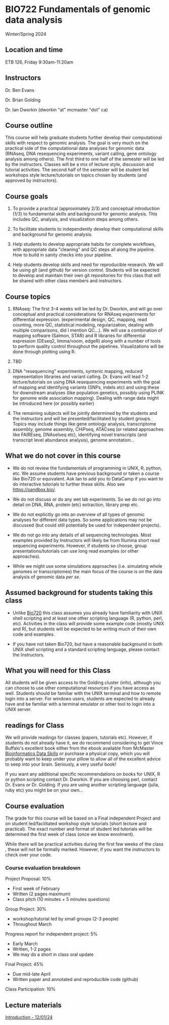 # BIO722 Fundamentals of genomic data analysis

Winter/Spring 2024

## Location and time

ETB 126, Friday 9:30am-11:20am

## Instructors

Dr. Ben Evans

Dr. Brian Golding

Dr. Ian Dworkin (dworkin "at" mcmaster "dot" ca)

## Course outline

This course will help graduate students further develop their computational skills with respect to genomic analysis. The goal is very much on the practical side of the computational data analyses for genomic data (RNAseq, DNA resequencing experiments, variant calling, gene ontology analysis among others). The first third to one half of the semester will be led by the instructors. Classes will be a mix of lecture style, discussion and tutorial activities. The second half of the semester will be student led workshops style lecture/tutorials on topics chosen by students (and approved by instructors).


## Course goals

1. To provide a practical (approximately 2/3) and conceptual introduction (1/3) to fundamental skills and background for genomic analysis. This includes QC, analysis, and visualization steps among others.

2. To facilitate students to independently develop their computational skills and background for genomic analysis.

3. Help students to develop appropriate habits for complete workflows, with appropriate data "cleaning" and QC steps all along the pipeline. How to build in sanity checks into your pipeline.

4. Help students develop skills and need for reproducible research. We will be using git (and github) for version control. Students will be expected to develop and maintain their own git repositories for this class that will be shared with other class members and instructors.

## Course topics

1. RNAseq: The first 3-4 weeks will be led by Dr. Dworkin, and will go over conceptual and practical considerations for RNAseq experiments for differential expression. (experimental design, QC, mapping, read counting, more QC, statistical modeling, regularization, dealing with multiple comparisons, did I mention QC...). We will use a combination of mapping software (Salmon, STAR) and R libraries for differential expression (DEseq2, limma/voom, edgeR) along with a number of tools to perform quality control throughout the pipelines. Visualizations will be done through plotting using R.

2. TBD

3. DNA "resequencing" experiments, syntenic mapping, reduced representation libraries and variant calling. Dr. Evans will lead 1-2 lecture/tutorials on using DNA resequencing experiments with the goal of mapping and identifying variants (SNPs, indels etc) and using these for downstream analyses (like population genetics, possibly using PLINK for genome wide association mapping). Dealing with range data might be introduced here (or possibly earlier)

4. The remaining subjects will be jointly determined by the students and the instructors and will be presented/facilitated by student groups. Topics may include things like gene ontology analysis, transcriptome assembly, genome assembly, CHiPseq, ATACseq (or related approaches like FAIREseq, DNAseIseq etc), identifying novel transcripts (and transcript level abundance analysis), genome annotation...

## What we do not cover in this course

- We do not review the fundamentals of programming in UNIX, R, python, etc. We assume students have previous background or taken a course like Bio720 or equivalent. Ask Ian to add you to DataCamp if you want to do interactive tutorials to further these skills. Also see https://sandbox.bio/.


- We do not discuss or do any wet lab experiments. So we do not go into detail on DNA, RNA, protein (etc) extraction, library prep etc.

- We do not explicitly go into an overview of all types of genomic analyses for different data types. So some applications may not be discussed (but could still potentially be used for independent projects).

- We do not go into any details of all sequencing technologies. Most examples provided by Instructors will likely be from Illumina short read sequencing experiments. However, if students so choose, group presentations/tutorials can use long read examples  (or other approaches).

- While we might use some simulations approaches (i.e. simulating whole genomes or transcriptomes) the main focus of the course is on the data analysis of genomic data *per se*.

## Assumed background for students taking this class

- Unlike [Bio720](./README.md) this class assumes you already have familiarity with UNIX shell scripting and at least one other scripting language (R, python, perl, etc). Activities in the class will provide some example code (mostly UNIX and R), but students will be expected to be writing much of their own code and examples.

- If you have not taken Bio720, but have a reasonable background in both UNIX shell scripting and a standard scripting language, please contact the Instructors.

## What you will need for this Class

All students will be given access to the Golding cluster (info), although you can choose to use other computational resources if you have access as well. Students should be familiar with the UNIX terminal and how to remote login into a server. For windows users, students are expected to already have and be familiar with a terminal emulator or other tool to login into a UNIX server.

## readings for Class

We will provide readings for classes (papers, tutorials etc). However, if students do not already have it, we do recommend considering to get Vince Buffalo's excellent book either from the ebook available from McMaster [Bioinformatics Data Skills](https://mcmaster.primo.exlibrisgroup.com/permalink/01OCUL_MU/6thkva/cdi_askewsholts_vlebooks_9781449367510) or purchase a physical copy, which you will probably want to keep under your pillow to allow all of the excellent advice to seep into your brain. Seriously, a very useful book!

If you want any additional specific recommendations on books for UNIX, R or python scripting contact Dr. Dworkin. If you are choosing perl, contact Dr. Evans or Dr. Golding. If you are using another scripting language (julia, ruby etc) you might be on your own...

## Course evaluation

The grade for this course will be based on a Final independent Project and on student led/facilitated workshop style tutorials (short lecture and practical). The exact number and format of student led tutorials will be determined the first week of class (once we know enrolment).

 While there will be practical activities during the first few weeks of the class , these will not be formally marked. However, if you want the instructors to check over your code.
 
### Course evaluation breakdown
Project Proposal: 10%
 - First week of February
 - Written (2 pages maximum)
 - Class pitch (10 minutes + 5 minutes questions)
 
Group Project: 30%
 - workshop/tutorial led by small groups (2-3 people)
 - Throughout March

Progress report for independent project: 5%
 - Early March
 - Written, 1-2 pages
 - We may do a short in class oral update

Final Project: 45%
 - Due mid-late April
 - Written paper and annotated and reproducible code (github)

Class Participation: 10%

## Lecture materials

[Introduction - 12/01/24](./BIO722_lectures/BIO722_lecture1/BIO722_2024_Introduction.pdf)